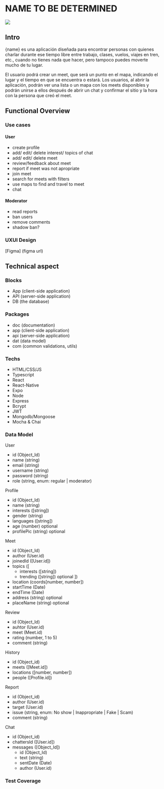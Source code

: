 # NAME TO BE DETERMINED
![](https://media1.tenor.com/m/v9LkJ4lmQDIAAAAd/beer-corona.gif)
## Intro

{name} es una aplicación diseñada para encontrar personas con quienes charlar durante ese tiempo libre entre trabajo, clases, vuelos, viajes en tren, etc., cuando no tienes nada que hacer, pero tampoco puedes moverte mucho de tu lugar.

El usuario podrá crear un meet, que será un punto en el mapa, indicando el lugar y el tiempo en que se encuentra o estará. Los usuarios, al abrir la aplicación, podrán ver una lista o un mapa con los meets disponibles y podrán unirse a ellos después de abrir un chat y confirmar el sitio y la hora con la persona que creó el meet.



## Functional Overview

### Use cases

#### User
- create profile
- add/ edit/ delete interest/ topics of chat
- add/ edit/ delete meet
- review/feedback about meet
- report if meet was not apropriate
- join meet
- search for meets with filters
- use maps to find and travel to meet
- chat

#### Moderator
- read reports
- ban users
- remove comments
- shadow ban?


### UXUI Design

[Figma] (figma url)

## Technical aspect

### Blocks

- App (client-side application)
- API (server-side application)
- DB (the database)

### Packages

- doc (documentation)
- app (client-side application)
- api (server-side application)
- dat (data model)
- com (common validations, utils)

### Techs

- HTML/CSS/JS
- Typescript
- React
- React-Native
- Expo
- Node
- Express
- Bcrypt
- JWT
- Mongodb/Mongoose
- Mocha & Chai


### Data Model

User
- id (Object_Id)
- name (string)
- email (string)
- username (string)
- password (string)
- role (string, enum: regular | moderator)

Profile
- id (Object_Id)
- name (string)
- interests ([string])
- gender (string)
- languages ([string])
- age (number) optional
- profilePic (string) optional

Meet
- id (Object_Id)
- author (User.id)
- joinedId ([User.id])
- topics ([
    - interests ([string])
    - trending ([string]) optional
])
- location (coords[number, number])
- startTime (Date)
- endTime (Date)
- address (string) optional
- placeName (string) optional

Review
- id (Object_Id)
- auhtor (User.id)
- meet (Meet.id)
- rating (number, 1 to 5)
- comment (string)

History
- id (Object_id)
- meets ([Meet.id])
- locations ([number, number])
- people ([Profile.id])

Report
- id (Object_id)
- author (User.id)
- target (User.id)
- issue (string, enum: No show | Inappropriate | Fake | Scam)
- comment (string)

Chat
- id (Object_id)
- chattersId ([User.id])
- messages ([Object_Id])
    - id (Object_Id)
    - text (string)
    - sentDate (Date)
    - author (User.id)


### Test Coverage